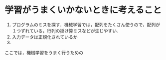 # 学習がうまくいかないときに考えること
1. プログラムのミスを探す．機械学習では，配列をたくさん使うので，配列が１つずれている，行列の掛け算ミスなどが生じやすい．
2. 入力データは正規化されているか
3. 
ここでは，機械学習をうまく行うための
